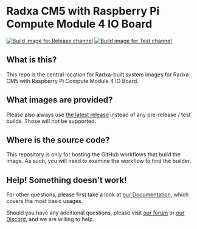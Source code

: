 # Radxa CM5 with Raspberry Pi Compute Module 4 IO Board
[![Build image for Release channel](https://github.com/radxa-build/radxa-cm5-rpi-cm4-io/actions/workflows/build.yaml/badge.svg)](https://github.com/radxa-build/radxa-cm5-rpi-cm4-io/actions/workflows/build.yaml) [![Build image for Test channel](https://github.com/radxa-build/radxa-cm5-rpi-cm4-io/actions/workflows/test.yaml/badge.svg)](https://github.com/radxa-build/radxa-cm5-rpi-cm4-io/actions/workflows/test.yaml)

## What is this?

This repo is the central location for Radxa-built system images for Radxa CM5 with Raspberry Pi Compute Module 4 IO Board.

## What images are provided?

Please also always use [the latest release](https://github.com/radxa-build/radxa-cm5-rpi-cm4-io/releases/latest) instead of any pre-release / test builds. Those will not be supported.

## Where is the source code?

This repository is only for hosting the GitHub workflows that build the image. As such, you will need to examine the workflow to find the builder.

## Help! Something doesn't work!

For other questions, please first take a look at [our Documentation](https://docs.radxa.com), which covers the most basic usages.

Should you have any additional questions, please visit [our forum](https://forum.radxa.com/) or [our Discord](https://rock.sh/go), and we are willing to help.
